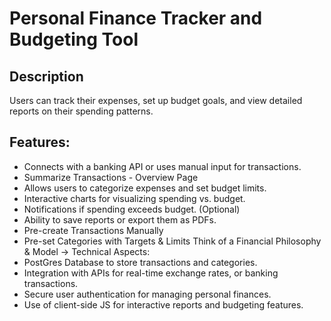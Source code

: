 # **Personal Finance Tracker and Budgeting Tool**

## Description
Users can track their expenses, set up budget goals, and view detailed reports on their spending patterns.

## Features:
- Connects with a banking API or uses manual input for transactions.
- Summarize Transactions - Overview Page
- Allows users to categorize expenses and set budget limits.
- Interactive charts for visualizing spending vs. budget.
- Notifications if spending exceeds budget. (Optional)
- Ability to save reports or export them as PDFs.
- Pre-create Transactions Manually
- Pre-set Categories with Targets & Limits 
Think of a Financial Philosophy & Model -> 
 Technical Aspects:
- PostGres Database to store transactions and categories.
- Integration with APIs for real-time exchange rates, or banking transactions.
- Secure user authentication for managing personal finances.
- Use of client-side JS for interactive reports and budgeting features.